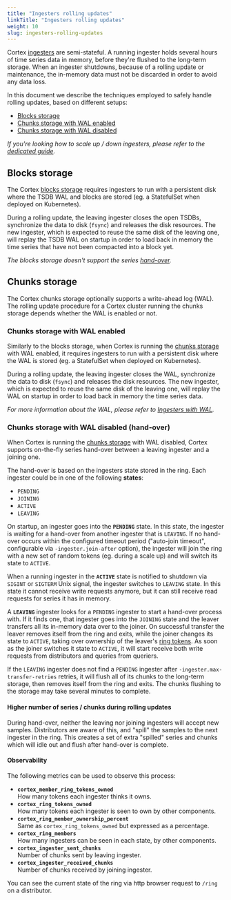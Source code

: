 ```yaml
---
title: "Ingesters rolling updates"
linkTitle: "Ingesters rolling updates"
weight: 10
slug: ingesters-rolling-updates
---
```


Cortex [ingesters](architecture.md#ingester) are semi-stateful.
A running ingester holds several hours of time series data in memory, before they're flushed to the long-term storage.
When an ingester shutdowns, because of a rolling update or maintenance, the in-memory data must not be discarded in order to avoid any data loss.

In this document we describe the techniques employed to safely handle rolling updates, based on different setups:

- [Blocks storage](#blocks-storage)
- [Chunks storage with WAL enabled](#chunks-storage-with-wal-enabled)
- [Chunks storage with WAL disabled](#chunks-storage-with-wal-disabled-hand-over)

_If you're looking how to scale up / down ingesters, please refer to the [dedicated guide](./ingesters-scaling-up-and-down.md)._

## Blocks storage

The Cortex [blocks storage](../blocks-storage/_index.md) requires ingesters to run with a persistent disk where the TSDB WAL and blocks are stored (eg. a StatefulSet when deployed on Kubernetes).

During a rolling update, the leaving ingester closes the open TSDBs, synchronize the data to disk (`fsync`) and releases the disk resources.
The new ingester, which is expected to reuse the same disk of the leaving one, will replay the TSDB WAL on startup in order to load back in memory the time series that have not been compacted into a block yet.

_The blocks storage doesn't support the series [hand-over](#chunks-storage-with-wal-disabled-hand-over)._

## Chunks storage

The Cortex chunks storage optionally supports a write-ahead log (WAL).
The rolling update procedure for a Cortex cluster running the chunks storage depends whether the WAL is enabled or not.

### Chunks storage with WAL enabled

Similarly to the blocks storage, when Cortex is running the [chunks storage](../chunks-storage/_index.md) with WAL enabled, it requires ingesters to run with a persistent disk where the WAL is stored (eg. a StatefulSet when deployed on Kubernetes).

During a rolling update, the leaving ingester closes the WAL, synchronize the data to disk (`fsync`) and releases the disk resources.
The new ingester, which is expected to reuse the same disk of the leaving one, will replay the WAL on startup in order to load back in memory the time series data.

_For more information about the WAL, please refer to [Ingesters with WAL](../chunks-storage/ingesters-with-wal.md)._

### Chunks storage with WAL disabled (hand-over)

When Cortex is running the [chunks storage](../chunks-storage/_index.md) with WAL disabled, Cortex supports on-the-fly series hand-over between a leaving ingester and a joining one.

The hand-over is based on the ingesters state stored in the ring. Each ingester could be in one of the following **states**:

- `PENDING`
- `JOINING`
- `ACTIVE`
- `LEAVING`

On startup, an ingester goes into the **`PENDING`** state.
In this state, the ingester is waiting for a hand-over from another ingester that is `LEAVING`.
If no hand-over occurs within the configured timeout period ("auto-join timeout", configurable via `-ingester.join-after` option), the ingester will join the ring with a new set of random tokens (eg. during a scale up) and will switch its state to `ACTIVE`.

When a running ingester in the **`ACTIVE`** state is notified to shutdown via `SIGINT` or `SIGTERM` Unix signal, the ingester switches to `LEAVING` state. In this state it cannot receive write requests anymore, but it can still receive read requests for series it has in memory.

A **`LEAVING`** ingester looks for a `PENDING` ingester to start a hand-over process with.
If it finds one, that ingester goes into the `JOINING` state and the leaver transfers all its in-memory data over to the joiner.
On successful transfer the leaver removes itself from the ring and exits, while the joiner changes its state to `ACTIVE`, taking over ownership of the leaver's [ring tokens](../architecture.md#hashing). As soon as the joiner switches it state to `ACTIVE`, it will start receive both write requests from distributors and queries from queriers.

If the `LEAVING` ingester does not find a `PENDING` ingester after `-ingester.max-transfer-retries` retries, it will flush all of its chunks to the long-term storage, then removes itself from the ring and exits. The chunks flushing to the storage may take several minutes to complete.

#### Higher number of series / chunks during rolling updates

During hand-over, neither the leaving nor joining ingesters will
accept new samples. Distributors are aware of this, and "spill" the
samples to the next ingester in the ring. This creates a set of extra
"spilled" series and chunks which will idle out and flush after hand-over is
complete.

#### Observability

The following metrics can be used to observe this process:

- **`cortex_member_ring_tokens_owned`**<br />
  How many tokens each ingester thinks it owns.
- **`cortex_ring_tokens_owned`**<br />
  How many tokens each ingester is seen to own by other components.
- **`cortex_ring_member_ownership_percent`**<br />
  Same as `cortex_ring_tokens_owned` but expressed as a percentage.
- **`cortex_ring_members`**<br />
  How many ingesters can be seen in each state, by other components.
- **`cortex_ingester_sent_chunks`**<br />
  Number of chunks sent by leaving ingester.
- **`cortex_ingester_received_chunks`**<br />
  Number of chunks received by joining ingester.

You can see the current state of the ring via http browser request to
`/ring` on a distributor.
